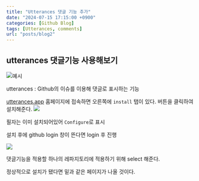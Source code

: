 ```yaml
---
title: "Utterances 댓글 기능 추가"
date: "2024-07-15 17:15:00 +0900"
categories: [Github Blog]
tags: [Utterances, comments]
url: "posts/blog2"
---
```



## utterances 댓글기능 사용해보기

![예시](https://github.com/user-attachments/assets/16920f8e-3671-4b73-9b2d-68c4ad50c490)

utterances : Github의 이슈를 이용해 댓글로 표시하는 기능


[utterances.app](https://github.com/apps/utterances) 홈페이지에 접속하면 오른쪽에 `install` 탭이 있다. 버튼을 클릭하여 설치해준다.
![](https://github.com/user-attachments/assets/a30d6fa0-77cd-4fb1-af14-19681ce8b460)


필자는 이미 설치되어있어 `Configure`로 표시

설치 후에 github login 창이 뜬다면 login 후 진행

![](https://github.com/user-attachments/assets/6d5443d7-fc59-4a82-8dd1-78dc95c3e13c)

댓글기능을 적용할 하나의 레파지토리에 적용하기 위해 select 해준다.

정상적으로 설치가 됐다면 밑과 같은 페이지가 나올 것이다.